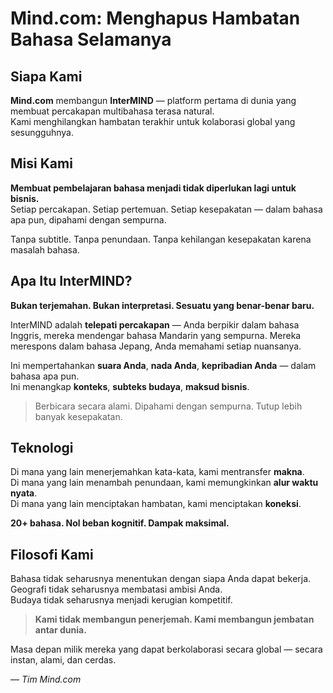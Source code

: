 # Mind.com: Menghapus Hambatan Bahasa Selamanya

## Siapa Kami

**Mind.com** membangun **InterMIND** — platform pertama di dunia yang membuat percakapan multibahasa terasa natural.  
Kami menghilangkan hambatan terakhir untuk kolaborasi global yang sesungguhnya.

## Misi Kami

**Membuat pembelajaran bahasa menjadi tidak diperlukan lagi untuk bisnis.**  
Setiap percakapan. Setiap pertemuan. Setiap kesepakatan — dalam bahasa apa pun, dipahami dengan sempurna.

Tanpa subtitle. Tanpa penundaan. Tanpa kehilangan kesepakatan karena masalah bahasa.

## Apa Itu InterMIND?

**Bukan terjemahan. Bukan interpretasi. Sesuatu yang benar-benar baru.**

InterMIND adalah **telepati percakapan** — Anda berpikir dalam bahasa Inggris, mereka mendengar bahasa Mandarin yang sempurna. Mereka merespons dalam bahasa Jepang, Anda memahami setiap nuansanya.

Ini mempertahankan **suara Anda**, **nada Anda**, **kepribadian Anda** — dalam bahasa apa pun.  
Ini menangkap **konteks**, **subteks budaya**, **maksud bisnis**.

> Berbicara secara alami. Dipahami dengan sempurna. Tutup lebih banyak kesepakatan.

## Teknologi

Di mana yang lain menerjemahkan kata-kata, kami mentransfer **makna**.  
Di mana yang lain menambah penundaan, kami memungkinkan **alur waktu nyata**.  
Di mana yang lain menciptakan hambatan, kami menciptakan **koneksi**.

**20+ bahasa. Nol beban kognitif. Dampak maksimal.**

## Filosofi Kami

Bahasa tidak seharusnya menentukan dengan siapa Anda dapat bekerja.  
Geografi tidak seharusnya membatasi ambisi Anda.  
Budaya tidak seharusnya menjadi kerugian kompetitif.

> **Kami tidak membangun penerjemah. Kami membangun jembatan antar dunia.**

Masa depan milik mereka yang dapat berkolaborasi secara global — secara instan, alami, dan cerdas.

— _Tim Mind.com_